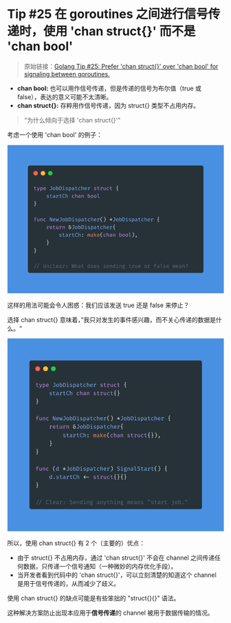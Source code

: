 # Tip #25 在 goroutines 之间进行信号传递时，使用 'chan struct{}' 而不是 'chan bool'

>  原始链接：[Golang Tip #25: Prefer 'chan struct{}' over 'chan bool' for signaling between goroutines.](https://twitter.com/func25/status/1759526542877839447)
>

- **chan bool:** 也可以用作信号传递，但是传递的信号为布尔值（true 或 false），表达的意义可能不太清晰。
- **chan struct{}:** 存粹用作信号传递，因为 struct{} 类型不占用内存。

> "为什么倾向于选择 'chan struct{}'"

考虑一个使用 'chan bool' 的例子：

![example chan bool](./images/025/025_01.png)

这样的用法可能会令人困惑：我们应该发送 true 还是 false 来停止？

选择 chan struct{} 意味着，”我只对发生的事件感兴趣，而不关心传递的数据是什么。“

![example chan struct{}](./images/025/025_02.png)

所以，使用 chan struct{} 有 2 个（主要的）优点：

- 由于 struct{} 不占用内存，通过 'chan struct{}' 不会在 channel 之间传递任何数据，只传递一个信号通知（一种微妙的内存优化手段）。
- 当开发者看到代码中的 'chan struct{}'，可以立刻清楚的知道这个 channel 是用于信号传递的，从而减少了歧义。

使用 chan struct{} 的缺点可能是有些笨拙的 "struct{}{}" 语法。

这种解决方案防止出现本应用于**信号传递**的 channel 被用于数据传输的情况。